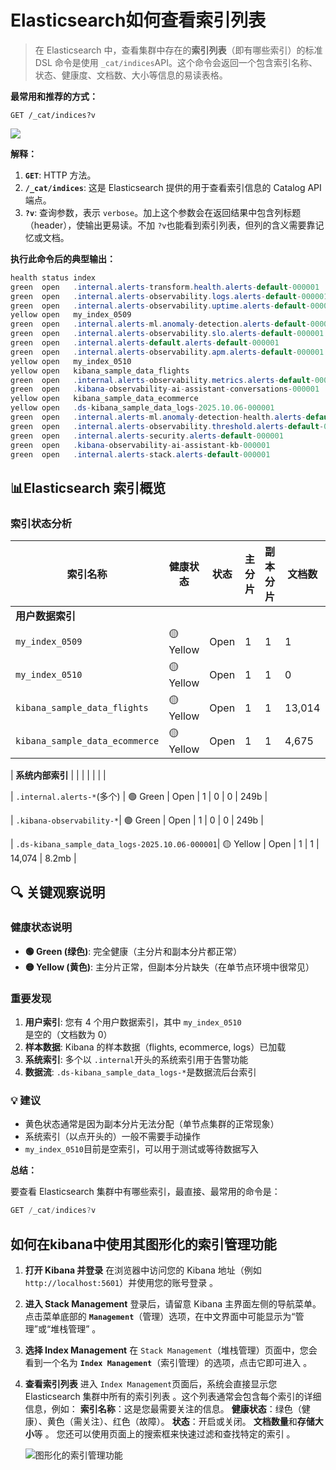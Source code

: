 # Elasticsearch如何查看索引列表

> 在 Elasticsearch 中，查看集群中存在的**索引列表**（即有哪些索引）的标准 DSL 命令是使用 `_cat/indices`API。这个命令会返回一个包含索引名称、状态、健康度、文档数、大小等信息的易读表格。

**最常用和推荐的方式：**

```
GET /_cat/indices?v
```

![](https://shuyixiao.oss-cn-hangzhou.aliyuncs.com/image-20251006135550209.png)

**解释：**

1. **`GET`**: HTTP 方法。
2. **`/_cat/indices`**: 这是 Elasticsearch 提供的用于查看索引信息的 Catalog API 端点。
3. **`?v`**: 查询参数，表示 `verbose`。加上这个参数会在返回结果中包含列标题（header），使输出更易读。不加 `?v`也能看到索引列表，但列的含义需要靠记忆或文档。

**执行此命令后的典型输出：**

```java
health status index                                                              uuid                   pri rep docs.count docs.deleted store.size pri.store.size dataset.size
green  open   .internal.alerts-transform.health.alerts-default-000001            3R-MxTG4T3apDhTxkebi_Q   1   0          0            0       249b           249b         249b
green  open   .internal.alerts-observability.logs.alerts-default-000001          N8UKQbtDQ0umOyAGk9atHg   1   0          0            0       249b           249b         249b
green  open   .internal.alerts-observability.uptime.alerts-default-000001        PSDuU6GWR5ewDrpfu1uTwg   1   0          0            0       249b           249b         249b
yellow open   my_index_0509                                                      V-8KOKdjQCC1ku2COlrHsA   1   1          1            0      9.7kb          9.7kb        9.7kb
green  open   .internal.alerts-ml.anomaly-detection.alerts-default-000001        S6DCX0x_SYqH6Yw22MTALQ   1   0          0            0       249b           249b         249b
green  open   .internal.alerts-observability.slo.alerts-default-000001           IA2mPgKFS1SvT7iBD9Rxmw   1   0          0            0       249b           249b         249b
green  open   .internal.alerts-default.alerts-default-000001                     rweYpWpuTVuKtJ3nflpSXQ   1   0          0            0       249b           249b         249b
green  open   .internal.alerts-observability.apm.alerts-default-000001           YHuxgwT3Q7SITwjSgyDIjg   1   0          0            0       249b           249b         249b
yellow open   my_index_0510                                                      3Eti3SXlQY6WRRv4rmQGKQ   1   1          0            0       249b           249b         249b
yellow open   kibana_sample_data_flights                                         VhNwMZdSSpWZEVyfDAED3g   1   1      13014            0      5.7mb          5.7mb        5.7mb
green  open   .internal.alerts-observability.metrics.alerts-default-000001       aa7q-oCoSW2ra6immFMmUg   1   0          0            0       249b           249b         249b
green  open   .kibana-observability-ai-assistant-conversations-000001            0-ZCj2ywTEKGEcbmw_TcaQ   1   0          0            0       249b           249b         249b
yellow open   kibana_sample_data_ecommerce                                       EYzwnXS_QhuawoSw--Uh-w   1   1       4675            0        4mb            4mb          4mb
yellow open   .ds-kibana_sample_data_logs-2025.10.06-000001                      Bg7IFd9xTxOQWqkcR1_OoA   1   1      14074            0      8.2mb          8.2mb        8.2mb
green  open   .internal.alerts-ml.anomaly-detection-health.alerts-default-000001 JsyvXs3PS-2pw7obPCKzZg   1   0          0            0       249b           249b         249b
green  open   .internal.alerts-observability.threshold.alerts-default-000001     -fSNQkaPROqfC9nRViyCww   1   0          0            0       249b           249b         249b
green  open   .internal.alerts-security.alerts-default-000001                    Fp9y4Ea-TyeIGrPztXZt-w   1   0          0            0       249b           249b         249b
green  open   .kibana-observability-ai-assistant-kb-000001                       AKlDtnVjTxeKvD_vkJTofg   1   0          0            0       249b           249b         249b
green  open   .internal.alerts-stack.alerts-default-000001                       o8dEeNL7RKuTY27TXWBmpQ   1   0          0            0       249b           249b         249b

```

## 📊Elasticsearch 索引概览

### 索引状态分析

| 索引名称                       | 健康状态 | 状态 | 主分片 | 副本分片 | 文档数 | 存储大小 |
| ------------------------------ | -------- | ---- | ------ | -------- | ------ | -------- |
| **用户数据索引**               |          |      |        |          |        |          |
| `my_index_0509`                | 🟡 Yellow | Open | 1      | 1        | 1      | 9.7kb    |
| `my_index_0510`                | 🟡 Yellow | Open | 1      | 1        | 0      | 249b     |
| `kibana_sample_data_flights`   | 🟡 Yellow | Open | 1      | 1        | 13,014 | 5.7mb    |
| `kibana_sample_data_ecommerce` | 🟡 Yellow | Open | 1      | 1        | 4,675  | 4mb      |

| **系统内部索引** | | | | | | |

| `.internal.alerts-*`(多个) | 🟢 Green | Open | 1 | 0 | 0 | 249b |

| `.kibana-observability-*`| 🟢 Green | Open | 1 | 0 | 0 | 249b |

| `.ds-kibana_sample_data_logs-2025.10.06-000001`| 🟡 Yellow | Open | 1 | 1 | 14,074 | 8.2mb |

## 🔍 关键观察说明

### 健康状态说明

- **🟢 Green (绿色)**: 完全健康（主分片和副本分片都正常）
- **🟡 Yellow (黄色)**: 主分片正常，但副本分片缺失（在单节点环境中很常见）

### 重要发现

1. **用户索引**: 您有 4 个用户数据索引，其中 `my_index_0510`是空的（文档数为 0）
2. **样本数据**: Kibana 的样本数据（flights, ecommerce, logs）已加载
3. **系统索引**: 多个以 `.internal`开头的系统索引用于告警功能
4. **数据流**: `.ds-kibana_sample_data_logs-*`是数据流后台索引

### 💡 建议

- 黄色状态通常是因为副本分片无法分配（单节点集群的正常现象）
- 系统索引（以点开头的）一般不需要手动操作
- `my_index_0510`目前是空索引，可以用于测试或等待数据写入

**总结：**

要查看 Elasticsearch 集群中有哪些索引，最直接、最常用的命令是：

```java
GET /_cat/indices?v
```

## 如何在kibana中使用其图形化的索引管理功能

1. **打开 Kibana 并登录** 在浏览器中访问您的 Kibana 地址（例如 `http://localhost:5601`）并使用您的账号登录 。

2. **进入 Stack Management** 登录后，请留意 Kibana 主界面左侧的导航菜单。点击菜单底部的 **`Management`**（管理）选项，在中文界面中可能显示为“管理”或“堆栈管理” 。

3. **选择 Index Management** 在 `Stack Management`（堆栈管理）页面中，您会看到一个名为 **`Index Management`**（索引管理）的选项，点击它即可进入 。

4. **查看索引列表** 进入 `Index Management`页面后，系统会直接显示您 Elasticsearch 集群中所有的索引列表 。这个列表通常会包含每个索引的详细信息，例如： **索引名称**：这是您最需要关注的信息。 **健康状态**：绿色（健康）、黄色（需关注）、红色（故障）。 **状态**：开启或关闭。 **文档数量**和**存储大小**等 。 您还可以使用页面上的搜索框来快速过滤和查找特定的索引 。

   ![图形化的索引管理功能](https://shuyixiao.oss-cn-hangzhou.aliyuncs.com/image-20251006140231964.png)



